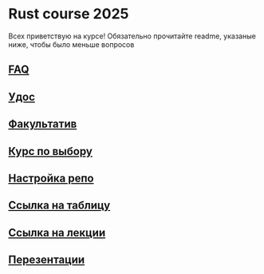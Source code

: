 # Rust course 2025
Всех приветствую на курсе! Обязательно прочитайте readme, указаные ниже, чтобы было меньше вопросов

## [FAQ](/docs/faq.md)
## [Удос](/docs/udos.md)
## [Факультатив](/docs/optional.md)
## [Курс по выбору](/docs/elective.md)
## [Настройка репо](/docs/homework_setup.md)
## [Ссылка на таблицу](https://docs.google.com/spreadsheets/d/1ED8KeWhKGCQc-XeSWjwIyxvVGLriv8BQ22cxpAg2RDo/edit?usp=sharing)
## [Ссылка на лекции](https://us06web.zoom.us/j/86229786849?pwd=uVByLfxYxS5r0ZpGTT37mPm6X2PnuE.1)
## [Перезентации](/lectures/presentations/)
